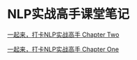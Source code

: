 # NLP实战高手课堂笔记

[一起来，打卡NLP实战高手 Chapter Two](https://mp.weixin.qq.com/s?__biz=MzI4ODY3MDY0Ng==&mid=2247484604&idx=1&sn=0a9db45902bd93a38af7b890a82e2c9e&chksm=ec3b9265db4c1b739fddd15f2086c3bfde66dff6f2598ccd340fb7e0fc79d2c6d8dcb72a22d5&token=505203271&lang=zh_CN#rd)

[一起来，打卡NLP实战高手 Chapter One](https://mp.weixin.qq.com/s?__biz=MzI4ODY3MDY0Ng==&mid=2247484581&idx=1&sn=9638ea10c521cd8ea124fb0aafdca10c&chksm=ec3b927cdb4c1b6abde34bd95e94f6cacb23f99f0e135bf8a5e0337affcf5230c1a9e25a3b89&token=505203271&lang=zh_CN#rd)
